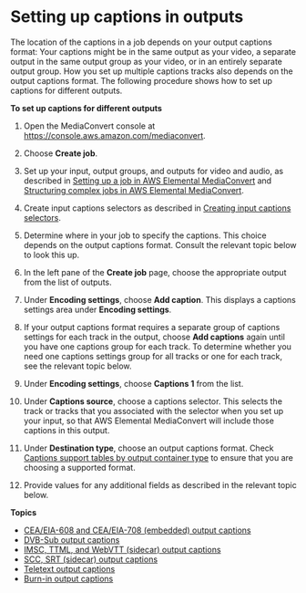 # Setting up captions in outputs<a name="set-up-captions-in-outputs"></a>

The location of the captions in a job depends on your output captions format: Your captions might be in the same output as your video, a separate output in the same output group as your video, or in an entirely separate output group\. How you set up multiple captions tracks also depends on the output captions format\. The following procedure shows how to set up captions for different outputs\. 

**To set up captions for different outputs**

1. Open the MediaConvert console at [https://console\.aws\.amazon\.com/mediaconvert](https://console.aws.amazon.com/mediaconvert)\.

1. Choose **Create job**\.

1. Set up your input, output groups, and outputs for video and audio, as described in [Setting up a job in AWS Elemental MediaConvert](setting-up-a-job.md) and [Structuring complex jobs in AWS Elemental MediaConvert](structuring-complex-jobs.md)\.

1. Create input captions selectors as described in [Creating input captions selectors](create-input-caption-selectors.md)\.

1. Determine where in your job to specify the captions\. This choice depends on the output captions format\. Consult the relevant topic below to look this up\.

1. In the left pane of the **Create job** page, choose the appropriate output from the list of outputs\.

1. Under **Encoding settings**, choose **Add caption**\. This displays a captions settings area under **Encoding settings**\. 

1. If your output captions format requires a separate group of captions settings for each track in the output, choose **Add captions** again until you have one captions group for each track\. To determine whether you need one captions settings group for all tracks or one for each track, see the relevant topic below\.

1. Under **Encoding settings**, choose **Captions 1** from the list\.

1. Under **Captions source**, choose a captions selector\. This selects the track or tracks that you associated with the selector when you set up your input, so that AWS Elemental MediaConvert will include those captions in this output\.

1. Under **Destination type**, choose an output captions format\. Check [Captions support tables by output container type](captions-support-tables-by-container-type.md) to ensure that you are choosing a supported format\.

1. Provide values for any additional fields as described in the relevant topic below\.

**Topics**
+ [CEA/EIA\-608 and CEA/EIA\-708 \(embedded\) output captions](embedded-output-captions.md)
+ [DVB\-Sub output captions](dvb-sub-output-captions.md)
+ [IMSC, TTML, and WebVTT \(sidecar\) output captions](ttml-and-webvtt-output-captions.md)
+ [SCC, SRT \(sidecar\) output captions](scc-srt-output-captions.md)
+ [Teletext output captions](teletext-output-captions.md)
+ [Burn\-in output captions](burn-in-output-captions.md)